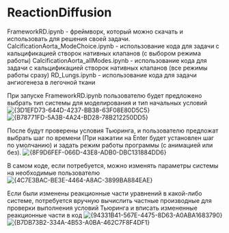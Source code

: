 # ReactionDiffusion

FrameworkRD.ipynb - фреймворк, который можно скачать и использовать для решения своей задачи. 
CalcificationAorta_ModeChoice.ipynb - использование кода для задачи с кальцификацией створок нативных клапанов (с выбором режима работы)
CalcificationAorta_allModes.ipynb - использование кода для задачи с кальцификацией створок нативных клапанов (все режимы работы сразу)
RD_Lungs.ipynb - использование кода для задачи ангиогенеза в легочной ткани

При запуске FrameworkRD.ipynb пользователю будет предложено выбрать тип системы для моделирования и тип начальных условий
![{3D1EFD73-644D-4237-BB38-63F08E80D5C5}](https://github.com/user-attachments/assets/2995f5dc-6d06-4f99-9d84-924327d84428)
![{B78771FD-5A3B-4A24-BD28-78B212250DD5}](https://github.com/user-attachments/assets/3114eda4-49cf-4f95-bb34-58a9fd6b7004)

После будут проверены условия Тьюринга, и пользователю предложат выбрать шаг по времени (При нажатии на Enter будет установлен шаг по умолчанию) и задать режим работы программы (с анимацией или без).
![{8F9D6FEF-066D-43E8-ADB0-DBC131884DD6}](https://github.com/user-attachments/assets/81534dc6-811f-4f5d-a2d8-f26a1b21d70b)

В самом коде, если потребуется, можно изменять параметры системы на необходимые пользователю
![{4C7E3BAC-BE3E-4464-A8AC-3899BA884EAE}](https://github.com/user-attachments/assets/f57af479-cd4c-497f-9e24-e60e2c7a05bd)

Если были изменены реакционные части уравнений в какой-либо системе, потребуется вручную вычислить частные производные для проверки выполнения условий Тьюринга и вписать измененные реакционные части в код
![{94331B41-567E-4475-8D63-A0ABA1683790}](https://github.com/user-attachments/assets/e74cc55e-99a7-4b12-a91c-b53716b6a911)
![{B7DB73B2-334A-4B53-A0BA-462C7F8F4DF1}](https://github.com/user-attachments/assets/7badd538-8a15-440c-987c-a0b2d726438e)





